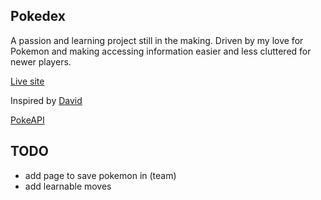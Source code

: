 ## Pokedex

A passion and learning project still in the making. Driven by my love for Pokemon and making accessing information easier and less cluttered for newer players.

[Live site](https://personalpokedex-one.vercel.app/)

Inspired by [David](https://github.com/davidhckh)

[PokeAPI](https://pokeapi.co/)

## TODO

- add page to save pokemon in (team)
- add learnable moves


